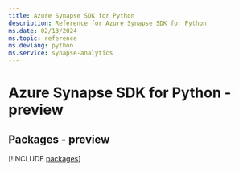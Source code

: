```yaml
---
title: Azure Synapse SDK for Python
description: Reference for Azure Synapse SDK for Python
ms.date: 02/13/2024
ms.topic: reference
ms.devlang: python
ms.service: synapse-analytics
---
```

# Azure Synapse SDK for Python - preview
## Packages - preview
[!INCLUDE [packages](synapse-index.md)]